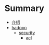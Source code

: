 # Summary

* [介绍](README.md)
* [hadoop](hadoop.md)
  * [security](hadoop/security.md)
    * [acl](hadoop/security/acl.md)

